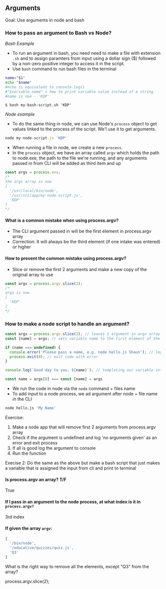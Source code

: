 ## Arguments

Goal: Use arguments in node and bash

### How to pass an argument to Bash vs Node?

*Bash Example*
- To run an argument in bash, you need need to make a file with extension `.sh` and to assign paramters from input using a dollar sign ($) followed by a non-zero positive integer to access it in the script.
- Use `bash` command to run bash files in the terminal 
```bash
name="$1"
echo "$name" 
#echo is equivalent to console.log()
#"$variable_name" = how to print variable value instead of a string
#name is noe - 'KDP'
```
```terminal
$ bash my-bash-script.sh 'KDP'
```

*Node example*

- To do the same thing in node, we can use Node's `process` object to get values linked to the process of the script. We'l use it to get arguments.

```js
node my-node-script.js 'KDP'
```

- When running a file in node, we create a new `process`. 
- In the `process` object, we have an array called `argv` which holds the path to node.exe, the path to the file we're running, and any arguments passed in from CLI will 
be added as third item and up

```js
const args = process.env;
/*
the args array is now
[ 
  '/usr/local/bin/node',
  '/usr/src/app/my-node-script.js', 
  'KDP'
]
*/
```

#### What is a common mistake when using process.argv?
- The CLI argument passed in will be the first element in process.argv array
- Correction: It will always be the third element (if one intake was entered) or higher

#### How to prevent the common mistake using process.argv?
- Slice or remove the first 2 arguments and make a new copy of the original array to use
```js
const args = process.argv.slice(2);
/*
args is now
[    
  'KDP'
]
*/
```

### How to make a node script to handle an argument?

```js
const args = process.argv.slice(2); // leaves 1 argument in argv array - our input
const [name] = args; // sets variable name to the first element of the array args

if (name === undefined) {
  console.error('Please pass a name, e.g. node hello.js Shaun'); // log error to console with message
  process.exit(0); // exit code with error 
}

console.log(`Good day to you, ${name}`); // templating our variable into the log 
```

```js
const name = args[0] === const [name] = args
```

- We run the code in node via the `node` command + files name  
- To add input to a node process, we ad argument after node + file name in the CLI

```bash
node hello.js 'My Name'
```


Exercise: 
1. Make a node app that will remove first 2 arguments from process.argv array
2. Check if the argument is undefined and log 'no arguments given' as an error and exit process
3. If all is good log the argument to console
4. Run the function 

Execise 2: 
Do the same as the above but make a bash script that just makes a variable that is assigned the input from cli and print to terminal


#### Is process.argv an array? T/F
True

#### If I pass in an argument to the node process, at what index is it in `process.argv?`
3rd index

#### If given the array `argv`:

```js
[ 
  '/bin/node',
  '/educative/quizzes/quiz.js', 
  'Q3'
]
```
What is the right way to remove all the elements, except "Q3" from the array?

process.argv.slice(2);